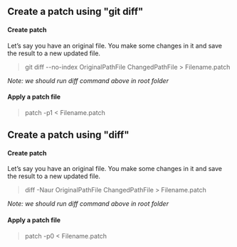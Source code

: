 ## Create a patch using "git diff"
#### Create patch
Let’s say you have an original file. You make some changes in it and save the result to a new updated file.

> git diff --no-index OriginalPathFile ChangedPathFile > Filename.patch


*Note: we should run diff command above in root folder*

#### Apply a patch file

> patch -p1 < Filename.patch


## Create a patch using "diff"
#### Create patch
Let’s say you have an original file. You make some changes in it and save the result to a new updated file.

> diff -Naur OriginalPathFile ChangedPathFile > Filename.patch


*Note: we should run diff command above in root folder*

#### Apply a patch file

> patch -p0 < Filename.patch
